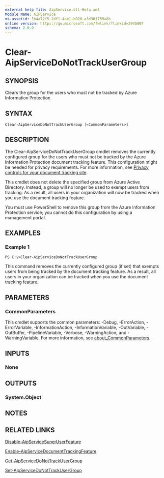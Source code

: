 ```yaml
---
external help file: AipService.dll-Help.xml
Module Name: AIPService
ms.assetid: 5b4a72f5-2df1-4ae1-b020-a3d30f759a8b
online version: https://go.microsoft.com/fwlink/?linkid=2045007
schema: 2.0.0
---
```


# Clear-AipServiceDoNotTrackUserGroup

## SYNOPSIS
Clears the group for the users who must not be tracked by Azure Information Protection.

## SYNTAX

```
Clear-AipServiceDoNotTrackUserGroup [<CommonParameters>]
```

## DESCRIPTION
The Clear-AipServiceDoNotTrackUserGroup cmdlet removes the currently configured group for the users who must not be tracked by the Azure Information Protection document tracking feature. This configuration might be needed for privacy requirements. For more information, see [Privacy controls for your document tracking site](https://docs.microsoft.com/information-protection/rms-client/client-admin-guide-document-tracking#privacy-controls-for-your-document-tracking-site).

This cmdlet does not delete the specified group from Azure Active Directory. Instead, a group will no longer be used to exempt users from tracking. As a result, all users in your organization will now be tracked when you use the document tracking feature. 

You must use PowerShell to remove this group from the Azure Information Protection service; you cannot do this configuration by using a management portal.

## EXAMPLES

### Example 1
```
PS C:\>Clear-AipServiceDoNotTrackUserGroup
```

This command removes the currently configured group (if set) that exempts users from being tracked by the document tracking feature. As a result, all users in your organization can be tracked when you use the document tracking feature.

## PARAMETERS

### CommonParameters
This cmdlet supports the common parameters: -Debug, -ErrorAction, -ErrorVariable, -InformationAction, -InformationVariable, -OutVariable, -OutBuffer, -PipelineVariable, -Verbose, -WarningAction, and -WarningVariable. For more information, see [about_CommonParameters](http://go.microsoft.com/fwlink/?LinkID=113216).

## INPUTS

### None

## OUTPUTS

### System.Object

## NOTES

## RELATED LINKS

[Disable-AipServiceSuperUserFeature](./Disable-AipServiceSuperUserFeature.md)

[Enable-AipServiceDocumentTrackingFeature](./Enable-AipServiceDocumentTrackingFeature.md)

[Get-AipServiceDoNotTrackUserGroup](./Get-AipServiceDoNotTrackUserGroup.md)

[Set-AipServiceDoNotTrackUserGroup](./Set-AipServiceDoNotTrackUserGroup.md)


